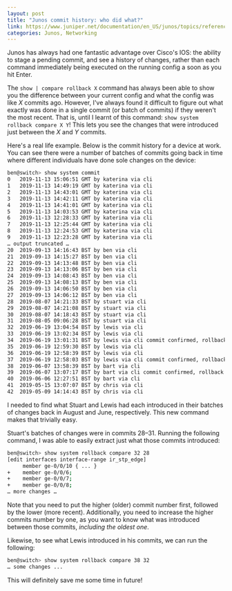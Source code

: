 ```yaml
---
layout: post
title: "Junos commit history: who did what?"
link: https://www.juniper.net/documentation/en_US/junos/topics/reference/command-summary/show-system-rollback.html
categories: Junos, Networking
---
```


Junos has always had one fantastic advantage over Cisco's IOS: the ability to stage a pending commit, and see a history of changes, rather than each command immediately being executed on the running config a soon as you hit Enter. 

The `show | compare rollback X` command has always been able to show you the difference between your current config and what the config was like _X_ commits ago. However, I've always found it difficult to figure out what exactly was done in a single commit (or batch of commits) if they weren't the most recent. That is, until I learnt of this command: `show system rollback compare X Y`! This lets you see the changes that were introduced just between the _X_ and _Y_ commits. 

Here's a real life example. Below is the commit history for a device at work. You can see there were a number of batches of commits going back in time where different individuals have done sole changes on the device:

```bash
ben@switch> show system commit
0   2019-11-13 15:06:51 GMT by katerina via cli
1   2019-11-13 14:49:19 GMT by katerina via cli
2   2019-11-13 14:43:01 GMT by katerina via cli
3   2019-11-13 14:42:11 GMT by katerina via cli
4   2019-11-13 14:41:01 GMT by katerina via cli
5   2019-11-13 14:03:53 GMT by katerina via cli
6   2019-11-13 12:28:33 GMT by katerina via cli
7   2019-11-13 12:25:44 GMT by katerina via cli
8   2019-11-13 12:24:53 GMT by katerina via cli
9   2019-11-13 12:23:28 GMT by katerina via cli
… output truncated … 
20  2019-09-13 14:16:43 BST by ben via cli
21  2019-09-13 14:15:27 BST by ben via cli
22  2019-09-13 14:13:48 BST by ben via cli
23  2019-09-13 14:13:06 BST by ben via cli
24  2019-09-13 14:08:43 BST by ben via cli
25  2019-09-13 14:08:13 BST by ben via cli
26  2019-09-13 14:06:50 BST by ben via cli
27  2019-09-13 14:06:12 BST by ben via cli
28  2019-08-07 14:21:33 BST by stuart via cli
29  2019-08-07 14:21:08 BST by stuart via cli
30  2019-08-07 14:18:43 BST by stuart via cli
31  2019-08-05 09:06:28 BST by stuart via cli
32  2019-06-19 13:04:54 BST by lewis via cli
33  2019-06-19 13:02:34 BST by lewis via cli
34  2019-06-19 13:01:31 BST by lewis via cli commit confirmed, rollback in 3mins
35  2019-06-19 12:59:30 BST by lewis via cli
36  2019-06-19 12:58:39 BST by lewis via cli
37  2019-06-19 12:58:03 BST by lewis via cli commit confirmed, rollback in 3mins
38  2019-06-07 13:58:39 BST by bart via cli
39  2019-06-07 13:07:17 BST by bart via cli commit confirmed, rollback in 1mins
40  2019-06-06 12:27:51 BST by bart via cli
41  2019-05-15 13:07:07 BST by chris via cli
42  2019-05-09 14:14:43 BST by chris via cli
```

I needed to find what Stuart and Lewis had each introduced in their batches of changes back in August and June, respectively. This new command makes that trivially easy. 

Stuart's batches of changes were in commits 28–31. Running the following command, I was able to easily extract just what those commits introduced:


```bash
ben@switch> show system rollback compare 32 28
[edit interfaces interface-range ir_stp_edge]
     member ge-0/0/10 { ... }
+    member ge-0/0/6;
+    member ge-0/0/7;
+    member ge-0/0/8;
… more changes …
```

Note that you need to put the higher (older) commit number first, followed by the lower (more recent). Additionally, you need to increase the higher commits number by one, as you want to know what was introduced between those commits, _including the oldest one_. 

Likewise, to see what Lewis introduced in his commits, we can run the following:

```bash
ben@switch> show system rollback compare 38 32
… some changes ...
```

This will definitely save me some time in future!
